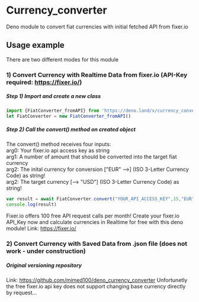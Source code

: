 # Currency_converter
Deno module to convert fiat currencies with initial fetched API from fixer.io

## Usage example
There are two different modes for this module

### 1) Convert Currency with Realtime Data from fixer.io (API-Key required: https://fixer.io/)
##### Step 1) Import and create a new class
```js
import {FiatConverter_fromAPI} from 'https://deno.land/x/currency_converter@v0.3.3/api_mod.ts'
let FiatConverter = new FiatConverter_fromAPI()
```

##### Step 2) Call the convert() method on created object
The convert() method receives four inputs:<br /> 
    arg0: Your fixer.io api access key as string<br />
    arg1: A number of amount that should be converted into the target fiat currency<br />
    arg2: The inital currency for conversion ["EUR" -->] (ISO 3-Letter Currency Code) as string!<br />
    arg2: The target currency [--> "USD"] (ISO 3-Letter Currency Code) as string!
```js
var result = await FiatConverter.convert("YOUR_API_ACCESS_KEY",15,"EUR","RUB")
console.log(result)
```

Fixer.io offers 100 free API request calls per month! 
Create your fixer.io API_Key now and calculate currencies in Realtime for free with this deno module!
Link: https://fixer.io/



### 2) Convert Currency with Saved Data from .json file (does not work - under construction)





##### Original versioning repository
Link: https://github.com/mimed100/deno_currency_converter
Unfortunetly the free fixer.io api key does not support changing base currency directly by request...

